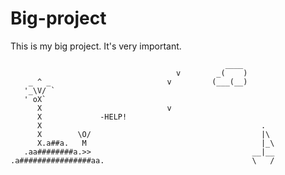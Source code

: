 # Big-project
This is my big project. It's very important.


                                                    ____
                                         v        _(    )
        _ ^ _                          v         (___(__)
       '_\V/ `
       ' oX`
          X                            v
          X             -HELP!
          X                                                 .
          X        \O/                                      |\
          X.a##a.   M                                       |_\
       .aa########a.>>                                    __|__
    .a################aa.                                 \   /
~~~~~~~~~~~~~~~~~~~~~~~~~~~~~~~~~~~~~~~~~~~~~~~~~~~~~~~~~~~~~~~~~~~~
